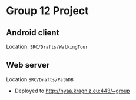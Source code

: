 Group 12 Project
================

Android client
--------------

Location: `SRC/Drafts/WalkingTour`

Web server
----------

Location `SRC/Drafts/PathDB`

  - Deployed to http://nyaa.kragniz.eu:443/~group
